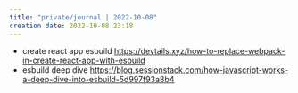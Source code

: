 ```yaml
---
title: "private/journal | 2022-10-08"
creation date: 2022-10-08 23:18
---
```


- create react app esbuild https://devtails.xyz/how-to-replace-webpack-in-create-react-app-with-esbuild
- esbuild deep dive https://blog.sessionstack.com/how-javascript-works-a-deep-dive-into-esbuild-5d997f93a8b4